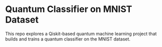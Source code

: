 # Quantum Classifier on MNIST Dataset
This repo explores a Qiskit-based quantum machine learning project that builds and trains a quantum classifier on the MNIST dataset.
